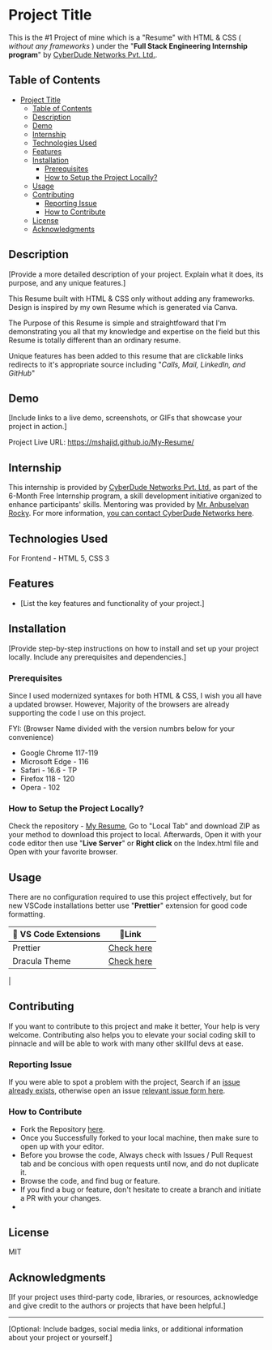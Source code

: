 # Project Title

This is the #1 Project of mine which is a "Resume" with HTML & CSS ( *without any frameworks* ) under the "**Full Stack Engineering Internship program**" by [CyberDude Networks Pvt. Ltd.](https://cyberdudenetworks.com). 

## Table of Contents
- [Project Title](#project-title)
  - [Table of Contents](#table-of-contents)
  - [Description](#description)
  - [Demo](#demo)
  - [Internship](#internship)
  - [Technologies Used](#technologies-used)
  - [Features](#features)
  - [Installation](#installation)
    - [Prerequisites](#prerequisites)
    - [How to Setup the Project Locally?](#how-to-setup-the-project-locally)
  - [Usage](#usage)
  - [Contributing](#contributing)
    - [Reporting Issue](#reporting-issue)
    - [How to Contribute](#how-to-contribute)
  - [License](#license)
  - [Acknowledgments](#acknowledgments)

## Description

[Provide a more detailed description of your project. Explain what it does, its purpose, and any unique features.]

This Resume built with HTML & CSS only without adding any frameworks. Design is inspired by my own Resume which is generated via Canva.

The Purpose of this Resume is simple and straightfoward that I'm demonstrating you all that my knowledge and expertise on the field but this Resume is totally different than an ordinary resume.

Unique features has been added to this resume that are clickable links redirects to it's appropriate source including "*Calls, Mail, LinkedIn, and GitHub*" 

## Demo

[Include links to a live demo, screenshots, or GIFs that showcase your project in action.]

Project Live URL: https://mshajid.github.io/My-Resume/

## Internship

This internship is provided by [CyberDude Networks Pvt. Ltd.](https://youtube.com/cyberdudenetworks) as part of the 6-Month Free Internship program, a skill development initiative organized to enhance participants' skills. Mentoring was provided by [Mr. Anbuselvan Rocky](https://instagram.com/anbuselvanrocky). For more information, [you can contact CyberDude Networks here](https://cyberdudenetworks.com).

## Technologies Used

For Frontend - HTML 5, CSS 3

## Features

- [List the key features and functionality of your project.]

## Installation

[Provide step-by-step instructions on how to install and set up your project locally. Include any prerequisites and dependencies.]

### Prerequisites

Since I used modernized syntaxes for both HTML & CSS, I wish you all have a updated browser. However, Majority of the browsers are already supporting the code I use on this project. 

FYI: (Browser Name divided with the version numbrs below for your convenience)
-   Google Chrome 117-119
-   Microsoft Edge - 116
-   Safari - 16.6 - TP
-   Firefox 118 - 120
-   Opera - 102

### How to Setup the Project Locally?

Check the repository - [My Resume](https://github.com/mshajid/My-Resume), Go to "Local Tab" and download ZIP as your method to download this project to local. Afterwards, Open it with your code editor then use "**Live Server**" or **Right click** on the Index.html file and Open with your favorite browser.


## Usage

There are no configuration required to use this project effectively, but for new VSCode installations better use "**Prettier**" extension for good code formatting. 

| 🚀 VS Code Extensions | 🌟Link | 
|---|---|
| Prettier  |  [Check here](https://prettier.io/) |
| Dracula Theme  |  [Check here](https://draculatheme.com/visual-studio-code) |
| 

## Contributing

If you want to contribute to this project and make it better, Your help is very welcome. Contributing also helps you to elevate your social coding skill to pinnacle and will be able to work with many other skillful devs at ease.

### Reporting Issue
If you were able to spot a problem with the project, Search if an [issue already exists](https://docs.github.com/en/search-github/searching-on-github/searching-issues-and-pull-requests#search-by-the-title-body-or-comments), otherwise open an issue [relevant issue form here](https://github.com/mshajid/My-Resume/issues/new).

### How to Contribute

- Fork the Repository [here](https://github.com/mshajid/My-Resume).
- Once you Successfully forked to your local machine, then make sure to open up with your editor.
- Before you browse the code, Always check with Issues / Pull Request tab and be concious with open requests until now, and do not duplicate it.
- Browse the code, and find bug or feature. 
- If you find a bug or feature, don't hesitate to create a branch and initiate a PR with your changes.
- 


## License

MIT

## Acknowledgments

[If your project uses third-party code, libraries, or resources, acknowledge and give credit to the authors or projects that have been helpful.]

---

[Optional: Include badges, social media links, or additional information about your project or yourself.]

